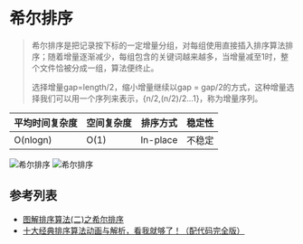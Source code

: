 # 希尔排序
> 希尔排序是把记录按下标的一定增量分组，对每组使用直接插入排序算法排序；随着增量逐渐减少，每组包含的关键词越来越多，当增量减至1时，整个文件恰被分成一组，算法便终止。
>
> 选择增量gap=length/2，缩小增量继续以gap = gap/2的方式，这种增量选择我们可以用一个序列来表示，{n/2,(n/2)/2...1}，称为增量序列。

| 平均时间复杂度 | 空间复杂度 | 排序方式 | 稳定性 |
| --- | --- | --- | --- |
| O(nlogn) | O(1) | In-place | 不稳定 |

![希尔排序](https://images2015.cnblogs.com/blog/1024555/201611/1024555-20161128110416068-1421707828.png)
![希尔排序](https://camo.githubusercontent.com/b444e6d45804c092001bd597d3875459bc32057d/687474703a2f2f75706c6f61642d696d616765732e6a69616e7368752e696f2f75706c6f61645f696d616765732f313934303331372d616363366336663136623039363739342e6769663f696d6167654d6f6772322f6175746f2d6f7269656e742f7374726970)

## 参考列表
- [图解排序算法(二)之希尔排序](https://www.cnblogs.com/chengxiao/p/6104371.html)
- [十大经典排序算法动画与解析，看我就够了！（配代码完全版）](https://github.com/MisterBooo/Article)



